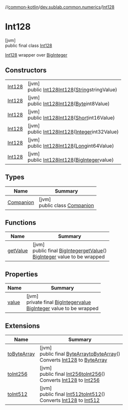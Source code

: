 //[common-kotlin](../../../index.md)/[dev.sublab.common.numerics](../index.md)/[Int128](index.md)

# Int128

[jvm]\
public final class [Int128](index.md)

[Int128](index.md) wrapper over [BigInteger](https://docs.oracle.com/javase/8/docs/api/java/math/BigInteger.html)

## Constructors

| | |
|---|---|
| [Int128](-int128.md) | [jvm]<br>public [Int128](index.md)[Int128](-int128.md)([String](https://docs.oracle.com/javase/8/docs/api/java/lang/String.html)stringValue) |
| [Int128](-int128.md) | [jvm]<br>public [Int128](index.md)[Int128](-int128.md)([Byte](https://docs.oracle.com/javase/8/docs/api/java/lang/Byte.html)int8Value) |
| [Int128](-int128.md) | [jvm]<br>public [Int128](index.md)[Int128](-int128.md)([Short](https://docs.oracle.com/javase/8/docs/api/java/lang/Short.html)int16Value) |
| [Int128](-int128.md) | [jvm]<br>public [Int128](index.md)[Int128](-int128.md)([Integer](https://docs.oracle.com/javase/8/docs/api/java/lang/Integer.html)int32Value) |
| [Int128](-int128.md) | [jvm]<br>public [Int128](index.md)[Int128](-int128.md)([Long](https://docs.oracle.com/javase/8/docs/api/java/lang/Long.html)int64Value) |
| [Int128](-int128.md) | [jvm]<br>public [Int128](index.md)[Int128](-int128.md)([BigInteger](https://docs.oracle.com/javase/8/docs/api/java/math/BigInteger.html)value) |

## Types

| Name | Summary |
|---|---|
| [Companion](-companion/index.md) | [jvm]<br>public class [Companion](-companion/index.md) |

## Functions

| Name | Summary |
|---|---|
| [getValue](get-value.md) | [jvm]<br>public final [BigInteger](https://docs.oracle.com/javase/8/docs/api/java/math/BigInteger.html)[getValue](get-value.md)()<br>[BigInteger](https://docs.oracle.com/javase/8/docs/api/java/math/BigInteger.html) value to be wrapped |

## Properties

| Name | Summary |
|---|---|
| [value](index.md#-609129531%2FProperties%2F-1216412040) | [jvm]<br>private final [BigInteger](https://docs.oracle.com/javase/8/docs/api/java/math/BigInteger.html)[value](index.md#-609129531%2FProperties%2F-1216412040)<br>[BigInteger](https://docs.oracle.com/javase/8/docs/api/java/math/BigInteger.html) value to be wrapped |

## Extensions

| Name | Summary |
|---|---|
| [toByteArray](index.md#-1430143415%2FExtensions%2F-1216412040) | [jvm]<br>public final [ByteArray](https://kotlinlang.org/api/latest/jvm/stdlib/kotlin/-byte-array/index.html)[toByteArray](index.md#-1430143415%2FExtensions%2F-1216412040)()<br>Converts [Int128](index.md) to [ByteArray](https://kotlinlang.org/api/latest/jvm/stdlib/kotlin/-byte-array/index.html) |
| [toInt256](index.md#-1166010924%2FExtensions%2F-1216412040) | [jvm]<br>public final [Int256](../-int256/index.md)[toInt256](index.md#-1166010924%2FExtensions%2F-1216412040)()<br>Converts [Int128](index.md) to [Int256](../-int256/index.md) |
| [toInt512](index.md#-1896180009%2FExtensions%2F-1216412040) | [jvm]<br>public final [Int512](../-int512/index.md)[toInt512](index.md#-1896180009%2FExtensions%2F-1216412040)()<br>Converts [Int128](index.md) to [Int512](../-int512/index.md) |
